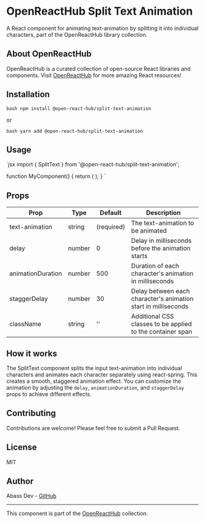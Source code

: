 # OpenReactHub Split Text Animation

A React component for animating text-animation by splitting it into individual characters, part of the OpenReactHub library collection.

## About OpenReactHub

OpenReactHub is a curated collection of open-source React libraries and components. Visit [OpenReactHub](https://openreacthub.vercel.com) for more amazing React resources!

## Installation

`bash
npm install @open-react-hub/split-text-animation
`

or

`bash
yarn add @open-react-hub/split-text-animation
`

## Usage

`jsx
import { SplitText } from '@open-react-hub/split-text-animation';

function MyComponent() {
  return (
    <SplitText 
      text-animation="Hello, OpenReactHub!" 
      delay={500} 
      animationDuration={800}
      staggerDelay={50}
    />
  );
}
`

## Props

| Prop | Type | Default | Description |
|------|------|---------|-------------|
| text-animation | string | (required) | The text-animation to be animated |
| delay | number | 0 | Delay in milliseconds before the animation starts |
| animationDuration | number | 500 | Duration of each character's animation in milliseconds |
| staggerDelay | number | 30 | Delay between each character's animation start in milliseconds |
| className | string | '' | Additional CSS classes to be applied to the container span |


## How it works

The SplitText component splits the input text-animation into individual characters and animates each character separately using react-spring. This creates a smooth, staggered animation effect. You can customize the animation by adjusting the `delay`, `animationDuration`, and `staggerDelay` props to achieve different effects.

## Contributing

Contributions are welcome! Please feel free to submit a Pull Request.

## License

MIT

## Author

Abass Dev - [GitHub](https://github.com/abass-dev)

---

This component is part of the [OpenReactHub](https://openreacthub.vercel.com) collection.

